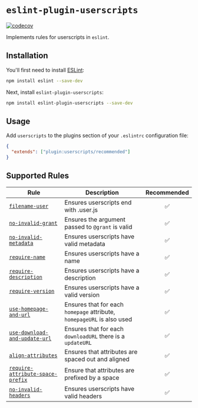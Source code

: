 # `eslint-plugin-userscripts`

[![codecov](https://codecov.io/gh/Yash-Singh1/eslint-plugin-userscripts/branch/main/graph/badge.svg?token=JD8GRJH9D4)](https://codecov.io/gh/Yash-Singh1/eslint-plugin-userscripts)

Implements rules for userscripts in `eslint`.

## Installation

You'll first need to install [ESLint](http://eslint.org):

```sh
npm install eslint --save-dev
```

Next, install `eslint-plugin-userscripts`:

```sh
npm install eslint-plugin-userscripts --save-dev
```

## Usage

Add `userscripts` to the plugins section of your `.eslintrc` configuration file:

```json
{
  "extends": ["plugin:userscripts/recommended"]
}
```

## Supported Rules

| Rule                                                                             | Description                                                            | Recommended |
| -------------------------------------------------------------------------------- | ---------------------------------------------------------------------- | :---------: |
| [`filename-user`](docs/rules/filename-user.md)                                   | Ensures userscripts end with .user.js                                  |     ✅      |
| [`no-invalid-grant`](docs/rules/no-invalid-grant.md)                             | Ensures the argument passed to `@grant` is valid                       |     ✅      |
| [`no-invalid-metadata`](docs/rules/no-invalid-metadata.md)                       | Ensures userscripts have valid metadata                                |     ✅      |
| [`require-name`](docs/rules/require-name.md)                                     | Ensures userscripts have a name                                        |     ✅      |
| [`require-description`](docs/rules/require-description.md)                       | Ensures userscripts have a description                                 |     ✅      |
| [`require-version`](docs/rules/require-version.md)                               | Ensures userscripts have a valid version                               |     ✅      |
| [`use-homepage-and-url`](docs/rules/use-homepage-and-url.md)                     | Ensures that for each `homepage` attribute, `homepageURL` is also used |     ✅      |
| [`use-download-and-update-url`](docs/rules/use-download-and-update-url.md)       | Ensures that for each `downloadURL` there is a `updateURL`             |     ✅      |
| [`align-attributes`](docs/rules/align-attributes.md)                             | Ensures that attributes are spaced out and aligned                     |     ✅      |
| [`require-attribute-space-prefix`](docs/rules/require-attribute-space-prefix.md) | Ensure that attributes are prefixed by a space                         |     ✅      |
| [`no-invalid-headers`](docs/rules/no-invalid-headers.md)                         | Ensures userscripts have valid headers                                 |     ✅      |
